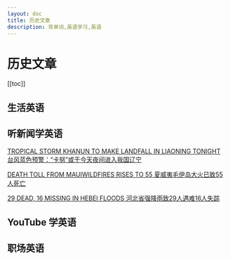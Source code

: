 ```yaml
---
layout: doc
title: 历史文章
description: 背单词,英语学习,英语
---
```


# 历史文章

[[toc]]

## 生活英语

## 听新闻学英语
[TROPICAL STORM KHANUN TO MAKE LANDFALL IN LIAONING TONIGHT 台风蓝色预警：“卡努”或于今天夜间进入我国辽宁](./articles/news/tropical-storm-khanun.md)

[DEATH TOLL FROM MAUIWILDFIRES RISES TO 55 夏威夷毛伊岛大火已致55人死亡](./articles//news/DEATH%20TOLL%20FROM%20MAUIWILDFIRES%20RISES%20TO%2055.md)

[29 DEAD, 16 MISSING IN HEBEI FLOODS 河北省强降雨致29人遇难16人失踪](./articles//news/29%20DEAD,%2016%20MISSING%20IN%20HEBEI%20FLOODS.md)

## YouTube 学英语

## 职场英语